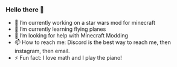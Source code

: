 ### Hello there 👋

- 🔭 I’m currently working on a star wars mod for minecraft
- 🌱 I’m currently learning flying planes
- 🤔 I’m looking for help with Minecraft Modding
- 📫 How to reach me: Discord is the best way to reach me, then instagram, then email.
- ⚡ Fun fact: I love math and I play the piano!

<!--
- 👯 I’m looking to collaborate on ...
- 💬 Ask me about ...
- 😄 Pronouns: ...
-->
